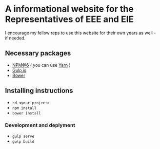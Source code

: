# A informational website for the Representatives of EEE and EIE

I encourage my fellow reps to use this website for their own years as well - if needed.

## Necessary packages
* [NPM@6](https://www.npmjs.com) ( you can use [Yarn](https://yarnpkg.com) )
* [Gulp.js](http://gulpjs.com)
* [Bower](https://bower.io)

## Installing instructions
* ```cd <your project>```
* ```npm install```
* ```bower install```

### Development and deplyment
* ```gulp serve```
* ```gulp build```